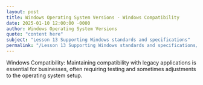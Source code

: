 ```yaml
---
layout: post
title: Windows Operating System Versions - Windows Compatibility
date: 2025-01-10 12:00:00 -0000
author: Windows Operating System Versions
quote: "content here"
subject: "Lesson 13 Supporting Windows standards and specifications"
permalink: "/Lesson 13 Supporting Windows standards and specifications/Windows Operating System Versions/Windows Operating System Versions - Windows Compatibility"
---
```


Windows Compatibility: Maintaining compatibility with legacy applications is essential for businesses, often requiring testing and sometimes adjustments to the operating system setup.
